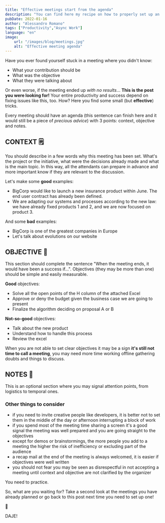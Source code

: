 ```yaml
---
title: "Effective meetings start from the agenda"
description: "You can find here my recipe on how to properly set up an agenda for an effective meeting. The questions you'll need to answer beforehand will challenge you at the point you may recognize you don't need the meeting at all."
pubDate: 2022-01-16
author: "Alessandro Romano"
tags: ["Productivity","Async Work"]
language: "en"
image:
    url: "/images/blog/meetings.jpg"
    alt: "Effective meeting agenda"
---
```


Have you ever found yourself stuck in a meeting where you didn't know:

-   What your contribution should be
-   What was the objective
-   What they were talking about

Or even worse, if the meeting ended up _with no results_… **This is the post you were looking for!** Your entire productivity and success depend on fixing issues like this, too. How? Here you find some small (but **effective**) tricks.

Every meeting should have an agenda (this sentence can finish here and it would still be a piece of _precious advice_) with 3 points: context, objective and notes.

## **CONTEXT 🗒️**

You should describe in a few words why this meeting has been set. What's the project or the initiative, what were the decisions already made and what is the main topic. In this way, all the attendants can prepare in advance and more important know if they are relevant to the discussion.

Let's make some **good** examples:

-   BigCorp would like to launch a new insurance product within June. The end user contract has already been defined.
-   We are adapting our systems and processes according to the new law: we have already fixed products 1 and 2, and we are now focused on product 3.

And some **bad** examples:

-   BigCorp is one of the greatest companies in Europe
-   Let's talk about evolutions on our website

## **OBJECTIVE 🎯**

This section should complete the sentence "When the meeting ends, it would have been a success if...". Objectives (they may be more than one) should be simple and easily measurable.

**Good** objectives:

-   Solve all the open points of the H column of the attached Excel
-   Approve or deny the budget given the business case we are going to present
-   Finalize the algorithm deciding on proposal A or B

**Not-so-good** objectives:

-   Talk about the new product
-   Understand how to handle this process
-   Review the excel

When you are not able to set clear objectives it may be a sign **it's still not time to call a meeting**, you may need more time working offline gathering doubts and things to discuss.

## **NOTES 📓**

This is an optional section where you may signal attention points, from logistics to temporal ones.

### **Other things to consider**

-   if you need to invite creative people like developers, it is better not to set them in the middle of the day or afternoon interrupting a block of work
-   if you spend most of the meeting time sharing a screen it's a good signal the meeting was well prepared and you are going straight to the objectives
-   except for demos or brainstormings, the more people you add to a meeting the higher the risk of inefficiency or excluding part of the audience
-   a recap mail at the end of the meeting is always welcomed, it is easier if objectives were well written
-   you should not fear you may be seen as disrespectful in not accepting a meeting until context and objective are not clarified by the organizer

You need to practice.

So, what are you waiting for? Take a second look at the meetings you have already planned or go back to this post next time you need to set up one!

🚀

DAJE!